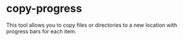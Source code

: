 # copy-progress
 
This tool allows you to copy files or directories to a new location with progress bars for each item.
